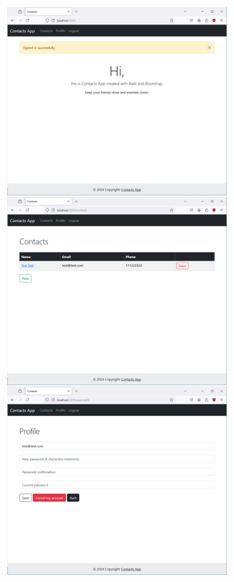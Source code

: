 ![Alt text](/images/home.png?raw=true "Home")
![Alt text](/images/contacts.png?raw=true "Contacts")
![Alt text](/images/profile.png?raw=true "Profile")